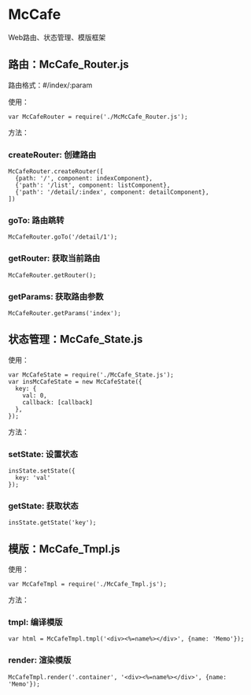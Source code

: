 # McCafe
Web路由、状态管理、模版框架

##  路由：McCafe_Router.js

路由格式：#/index/:param

使用：
  
    var McCafeRouter = require('./McMcCafe_Router.js');
  
方法：

###  createRouter: 创建路由
  
    McCafeRouter.createRouter([
      {path: '/', component: indexComponent},
      {'path': '/list', component: listComponent},
      {'path': '/detail/:index', component: detailComponent},
    ])
    
###  goTo: 路由跳转
  
    McCafeRouter.goTo('/detail/1');
  
###  getRouter: 获取当前路由
  
    McCafeRouter.getRouter();
  
###  getParams: 获取路由参数
  
    McCafeRouter.getParams('index');

##  状态管理：McCafe_State.js

使用：
  
    var McCafeState = require('./McCafe_State.js');
    var insMcCafeState = new McCafeState({
      key: {
        val: 0,
        callback: [callback]
      },
    });
  
方法：
  
### setState: 设置状态

    insState.setState({
      key: 'val'
    });
  
### getState: 获取状态
  
    insState.getState('key');

##  模版：McCafe_Tmpl.js

使用：
  
    var McCafeTmpl = require('./McCafe_Tmpl.js');

方法：
  
### tmpl: 编译模版
  
    var html = McCafeTmpl.tmpl('<div><%=name%></div>', {name: 'Memo'});

### render: 渲染模版
  
    McCafeTmpl.render('.container', '<div><%=name%></div>', {name: 'Memo'});
